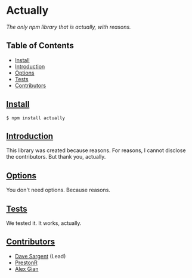 # Actually
_The only npm library that is actually, with reasons._

## Table of Contents
- [Install](#install)
- [Introduction](#introduction)
- [Options](#options)
- [Tests](#tests)
- [Contributors](#contributors)

## [Install](#install)
```
$ npm install actually
```

## [Introduction](#introduction)
This library was created because reasons. For reasons, I cannot disclose the contributors. But thank you, actually.

## [Options](#options)
You don't need options. Because reasons.

## [Tests](#tests)
We tested it. It works, actually.

## [Contributors](#contributors)
- [Dave Sargent](https://www.github.com/dspint) (Lead)
- [PrestonR](https://www.npmjs.com/~presenbeck)
- [Alex Gian](https://www.npmjs.com/~alexgian)